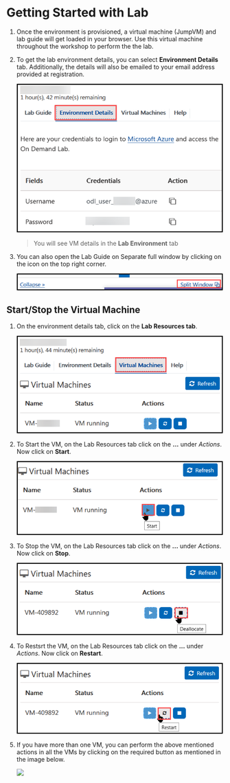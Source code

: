 
# Getting Started with Lab

1. Once the environment is provisioned, a virtual machine (JumpVM) and lab guide will get loaded in your browser. Use this virtual machine throughout the workshop to perform the the lab.
1. To get the lab environment details, you can select **Environment Details** tab. Additionally, the details will also be emailed to your email address provided at registration.

   ![](images/v2-1.png)
 
    > You will see VM details in the **Lab Environment** tab
 
1. You can also open the Lab Guide on Separate full window by clicking on the icon on  the top right corner.

   ![](images/v2-2.png)
 
## Start/Stop the Virtual Machine
1. On the environment details tab, click on the **Lab Resources tab**.

   ![](images/lab-resources.png)

1. To Start the VM, on the Lab Resources tab click on the **...** under *Actions*. Now click on **Start**.

   ![](images/vm-start.png)

1. To Stop the VM, on the Lab Resources tab click on the **...** under *Actions*. Now click on **Stop**.

   ![](images/vm-stop.png)

1. To Restsrt the VM, on the Lab Resources tab click on the **...** under *Actions*. Now click on **Restart**.

   ![](images/vm-restart.png)

1. If you have more than one VM, you can perform the above mentioned actions in all the VMs by clicking on the required button as mentioned in the image below.

   ![](images/vm-actions.png)
